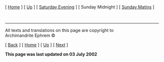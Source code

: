 \[ [Home](./) \] \[ [Up](tone8.md) \] \[ [Saturday Evening](sat8e.md) \]
\[ Sunday Midnight \] \[ [Sunday Matins](sun8m.md) \]

 

-----

All texts and translations on this page are copyright to  
Archimandrite Ephrem ©

\[ [Back](sat8e.md) \] \[ [Home](./) \] \[ [Up](tone8.md) \]
\[ [Next](sun8m.md) \]

**This page was last updated on 03 July 2002**

